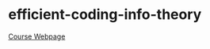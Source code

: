 efficient-coding-info-theory
============================

[Course Webpage](http://users.ece.cmu.edu/~pgrover/teaching/networks.html)
